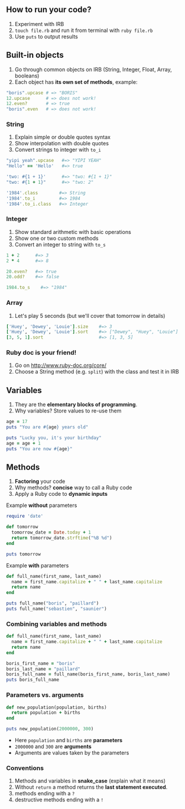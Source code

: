 ## How to run your code?

1. Experiment with IRB
2. `touch file.rb` and run it from terminal with `ruby file.rb`
3. Use `puts` to output results

## Built-in objects

1. Go through common objects on IRB (String, Integer, Float, Array, booleans)
2. Each object has **its own set of methods**, example:

```ruby
"boris".upcase # => "BORIS"
12.upcase      # => does not work!
12.even?       # => true
"boris".even   # => does not work!
```

### String

1. Explain simple or double quotes syntax
2. Show interpolation with double quotes
3. Convert strings to integer with `to_i`

```ruby
"yipi yeah".upcase   #=> "YIPI YEAH"
"Hello" == 'Hello'   #=> true

'two: #{1 + 1}'      #=> "two: #{1 + 1}"
"two: #{1 + 1}"      #=> "two: 2"

'1984'.class        #=> String
'1984'.to_i         #=> 1984
'1984'.to_i.class   #=> Integer
```

### Integer

1. Show standard arithmetic with basic operations
2. Show one or two custom methods
3. Convert an integer to string with `to_s`

```ruby
1 + 2      #=> 3
2 * 4      #=> 8

20.even?   #=> true
20.odd?    #=> false

1984.to_s    #=> "1984"
```

### Array

1. Let's play 5 seconds (but we'll cover that tomorrow in details)

```ruby
['Huey', 'Dewey', 'Louie'].size    #=> 3
['Huey', 'Dewey', 'Louie'].sort    #=> ["Dewey", "Huey", "Louie"]
[3, 5, 1].sort                     #=> [1, 3, 5]
```

### Ruby doc is your friend!

1. Go on http://www.ruby-doc.org/core/
2. Choose a String method (e.g. `split`) with the class and test it in IRB

## Variables

1. They are the **elementary blocks of programming**.
2. Why variables? Store values to re-use them

```ruby
age = 17
puts "You are #{age} years old"

puts "Lucky you, it's your birthday"
age = age + 1
puts "You are now #{age}"
```

## Methods

1. **Factoring** your code
2. Why methods? **concise** way to call a Ruby code
3. Apply a Ruby code to **dynamic inputs**

Example **without** parameters

```ruby
require 'date'

def tomorrow
  tomorrow_date = Date.today + 1
  return tomorrow_date.strftime("%B %d")
end

puts tomorrow
```

Example **with** parameters

```ruby
def full_name(first_name, last_name)
  name = first_name.capitalize + " " + last_name.capitalize
  return name
end

puts full_name("boris", "paillard")
puts full_name("sebastien", "saunier")
```

### Combining variables and methods

```ruby
def full_name(first_name, last_name)
  name = first_name.capitalize + " " + last_name.capitalize
  return name
end

boris_first_name = "boris"
boris_last_name = "paillard"
boris_full_name = full_name(boris_first_name, boris_last_name)
puts boris_full_name
```

### Parameters vs. arguments

```ruby
def new_population(population, births)
  return population + births
end

puts new_population(2000000, 300)
```

- Here `population` and `births` are **parameters**
- `2000000` and `300` are **arguments**
- Arguments are values taken by the parameters

### Conventions

1. Methods and variables in **snake_case** (explain what it means)
2. Without `return` a method returns the **last statement executed**.
2. methods ending with a `?`
3. destructive methods ending with a `!`
